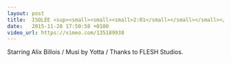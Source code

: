 ```yaml
---
layout: post
title:  ISOLÉE <sup><small><small><small>2:01</small></small></small></sup>
date:   2015-11-28 17:50:58 +0100
video_url: https://vimeo.com/135189938
---
```


Starring Alix Billois / Musi by Yotta / Thanks to FLESH Studios.
<BR>
	<BR>